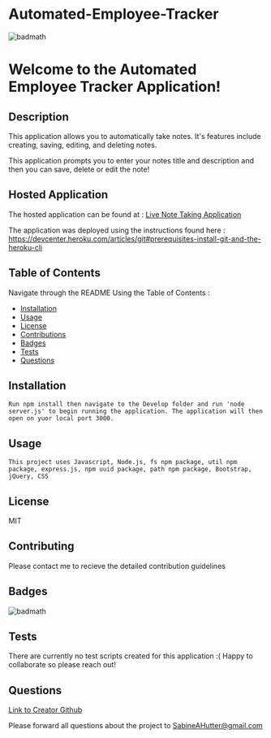 # Automated-Employee-Tracker
  ![badmath](https://img.shields.io/badge/license-MIT-green)

  # Welcome to the Automated Employee Tracker Application!  

  ## Description
   This application allows you to automatically take notes. It's features include creating, saving, editing, and deleting notes. 

   This application prompts you to enter your notes title and description and then you can save, delete or edit the note!
    
  ## Hosted Application
  
   The hosted application can be found at : [Live Note Taking Application](https://fast-chamber-21005.herokuapp.com/)
    
   The application was deployed using the instructions found here : https://devcenter.heroku.com/articles/git#prerequisites-install-git-and-the-heroku-cli

  ## Table of Contents
  Navigate through the README Using the Table of Contents : 

  * [Installation](#installation)
  * [Usage](#usage)
  * [License](#license)
  * [Contributions](#contributing)
  * [Badges](#badges)
  * [Tests](#tests)
  * [Questions](#questions)

  ## Installation
    Run npm install then navigate to the Develop folder and run 'node server.js' to begin running the application. The application will then open on yuor local port 3000. 

  ## Usage
    This project uses Javascript, Node.js, fs npm package, util npm package, express.js, npm uuid package, path npm package, Bootstrap, jQuery, CSS

  ## License
  MIT

  ## Contributing
  Please contact me to recieve the detailed contribution guidelines

  ## Badges
  ![badmath](https://img.shields.io/badge/license-MIT-green)
  

  ## Tests
  There are currently no test scripts created for this application :( Happy to collaborate so please reach out!
  
  ## Questions
  [Link to Creator Github](https://github.com/sabinehutter)

  Please forward all questions about the project to [SabineAHutter@gmail.com](SabineAHutter@gmail.com)
  
